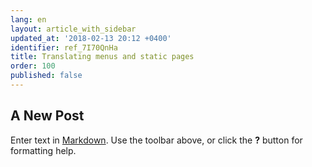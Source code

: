 ```yaml
---
lang: en
layout: article_with_sidebar
updated_at: '2018-02-13 20:12 +0400'
identifier: ref_7I70QnHa
title: Translating menus and static pages
order: 100
published: false
---
```

## A New Post

Enter text in [Markdown](http://daringfireball.net/projects/markdown/). Use the toolbar above, or click the **?** button for formatting help.

